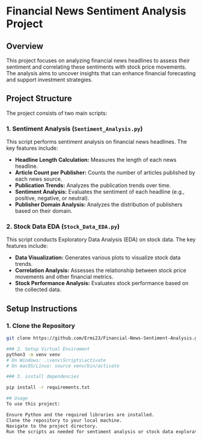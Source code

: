 # Financial News Sentiment Analysis Project

## Overview
This project focuses on analyzing financial news headlines to assess their sentiment and correlating these sentiments with stock price movements. The analysis aims to uncover insights that can enhance financial forecasting and support investment strategies.

## Project Structure
The project consists of two main scripts:

### 1. Sentiment Analysis (`Sentiment_Analysis.py`)
This script performs sentiment analysis on financial news headlines. The key features include:
- **Headline Length Calculation:** Measures the length of each news headline.
- **Article Count per Publisher:** Counts the number of articles published by each news source.
- **Publication Trends:** Analyzes the publication trends over time.
- **Sentiment Analysis:** Evaluates the sentiment of each headline (e.g., positive, negative, or neutral).
- **Publisher Domain Analysis:** Analyzes the distribution of publishers based on their domain.

### 2. Stock Data EDA (`Stock_Data_EDA.py`)
This script conducts Exploratory Data Analysis (EDA) on stock data. The key features include:
- **Data Visualization:** Generates various plots to visualize stock data trends.
- **Correlation Analysis:** Assesses the relationship between stock price movements and other financial metrics.
- **Stock Performance Analysis:** Evaluates stock performance based on the collected data.

## Setup Instructions

### 1. Clone the Repository
```bash
git clone https://github.com/Ermi23/Financial-News-Sentiment-Analysis.git

### 2. Setup Virtual Enviroment
python3 -m venv venv
# On Windows: .\venv\Scripts\activate
# On macOS/Linux: source venv/bin/activate

### 3. install dependencies

pip install -r requirements.txt

## Usage
To use this project:

Ensure Python and the required libraries are installed.
Clone the repository to your local machine.
Navigate to the project directory.
Run the scripts as needed for sentiment analysis or stock data exploration.
